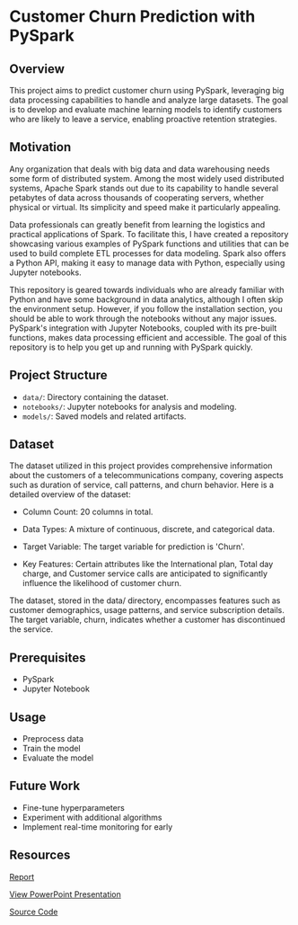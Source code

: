 # Customer Churn Prediction with PySpark

## Overview
This project aims to predict customer churn using PySpark, leveraging big data processing capabilities to handle and analyze large datasets. The goal is to develop and evaluate machine learning models to identify customers who are likely to leave a service, enabling proactive retention strategies.

## Motivation
Any organization that deals with big data and data warehousing needs some form of distributed system. Among the most widely used distributed systems, Apache Spark stands out due to its capability to handle several petabytes of data across thousands of cooperating servers, whether physical or virtual. Its simplicity and speed make it particularly appealing.

Data professionals can greatly benefit from learning the logistics and practical applications of Spark. To facilitate this, I have created a repository showcasing various examples of PySpark functions and utilities that can be used to build complete ETL processes for data modeling. Spark also offers a Python API, making it easy to manage data with Python, especially using Jupyter notebooks.

This repository is geared towards individuals who are already familiar with Python and have some background in data analytics, although I often skip the environment setup. However, if you follow the installation section, you should be able to work through the notebooks without any major issues. PySpark's integration with Jupyter Notebooks, coupled with its pre-built functions, makes data processing efficient and accessible. The goal of this repository is to help you get up and running with PySpark quickly.

## Project Structure
- `data/`: Directory containing the dataset.
- `notebooks/`: Jupyter notebooks for analysis and modeling.
- `models/`: Saved models and related artifacts.
  
## Dataset
The dataset utilized in this project provides comprehensive information about the customers of a telecommunications company, covering aspects such as duration of service, call patterns, and churn behavior. Here is a detailed overview of the dataset:

* Column Count: 20 columns in total.
 
* Data Types: A mixture of continuous, discrete, and categorical data.

* Target Variable: The target variable for prediction is 'Churn'.

* Key Features: Certain attributes like the International plan, Total day charge, and Customer service calls are anticipated to significantly influence the likelihood of customer churn.

The dataset, stored in the data/ directory, encompasses features such as customer demographics, usage patterns, and service subscription details. The target variable, churn, indicates whether a customer has discontinued the service.

## Prerequisites
* PySpark
* Jupyter Notebook

## Usage 
- Preprocess data
- Train the model
- Evaluate the model 
## Future Work
+ Fine-tune hyperparameters
+ Experiment with additional algorithms
+ Implement real-time monitoring for early

## Resources
[Report](report/report.pdf)

[View PowerPoint Presentation](https://www.canva.com/design/DAGYYjXLDq8/eWAaYeecaHkId6K_gUjoeQ/edit)

[Source Code](./src/code.py)
